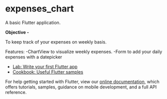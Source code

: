 # expenses_chart

A basic Flutter application.

**Objective -**

To keep track of your expenses on weekly basis.

Features:
 -ChartView to visualize weekly expenses.
 -Form to add your daily expenses with a datepicker
 

- [Lab: Write your first Flutter app](https://flutter.dev/docs/get-started/codelab)
- [Cookbook: Useful Flutter samples](https://flutter.dev/docs/cookbook)

For help getting started with Flutter, view our
[online documentation](https://flutter.dev/docs), which offers tutorials,
samples, guidance on mobile development, and a full API reference.
